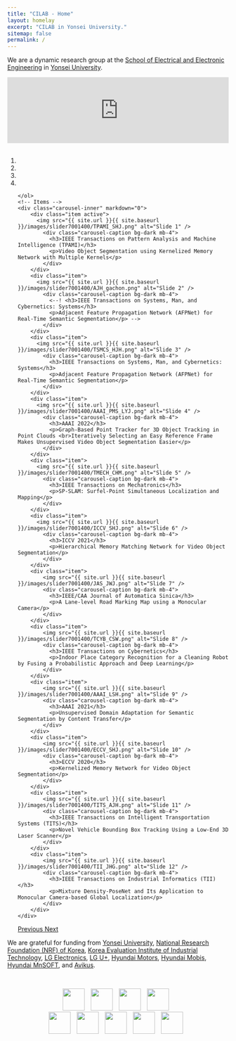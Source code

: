 ```yaml
---
title: "CILAB - Home"
layout: homelay
excerpt: "CILAB in Yonsei University."
sitemap: false
permalink: /
---
```



We are a dynamic research group at the [School of Electrical and Electronic Engineering](https://ee.yonsei.ac.kr/ee_en/index.do) in [Yonsei University](https://ee.yonsei.ac.kr/ee_en/index.do).

<!-- <div class="container-fluid d-none d-sm-block" style="text-align:center">
  <p><img src="{{ site.url }}{{ site.baseurl }}/images/recruite/2022-2_YU-KIST.png" style="max-width: 100%"></p>
</div>
<br/> -->

<!-- <div markdown="0" class="container-fluid d-none d-sm-block" style="text-align:center">
  <p><img src="{{ site.url }}{{ site.baseurl }}/images/recruite/22-1_HyundaiMobis_recruite_poster.jpg" style="max-width: 50%"></p>
</div>
<br/> -->

<div markdown="0" class="video-container"> 
    <iframe width="100%" src="https://www.youtube.com/embed/nBtD0NP0qrw" frameborder="0" allowfullscreen></iframe>
</div> 
<br/>

<div markdown="0" id="carousel" class="carousel slide" data-ride="carousel" data-interval="5000" data-pause="hover" >
    <!-- Menu -->
    <ol class="carousel-indicators my-4">
        <li data-target="#carousel" data-slide-to="0" class="active"></li>
        <li data-target="#carousel" data-slide-to="1"></li>
        <li data-target="#carousel" data-slide-to="2"></li>
        <li data-target="#carousel" data-slide-to="3"></li>


    </ol>
    <!-- Items -->
    <div class="carousel-inner" markdown="0">
        <div class="item active">
          <img src="{{ site.url }}{{ site.baseurl }}/images/slider7001400/TPAMI_SHJ.png" alt="Slide 1" />
            <div class="carousel-caption bg-dark mb-4">
              <h3>IEEE Transactions on Pattern Analysis and Machine Intelligence (TPAMI)</h3>
              <p>Video Object Segmentation using Kernelized Memory Network with Multiple Kernels</p>
            </div>
        </div>
        <div class="item">
          <img src="{{ site.url }}{{ site.baseurl }}/images/slider7001400/AJH_gachon.png" alt="Slide 2" />
            <div class="carousel-caption bg-dark mb-4">
              <--! <h3>IEEE Transactions on Systems, Man, and Cybernetics: Systems</h3>
              <p>Adjacent Feature Propagation Network (AFPNet) for Real-Time Semantic Segmentation</p> -->
            </div>
        </div>
        <div class="item">
          <img src="{{ site.url }}{{ site.baseurl }}/images/slider7001400/TSMCS_HJH.png" alt="Slide 3" />
            <div class="carousel-caption bg-dark mb-4">
              <h3>IEEE Transactions on Systems, Man, and Cybernetics: Systems</h3>
              <p>Adjacent Feature Propagation Network (AFPNet) for Real-Time Semantic Segmentation</p>
            </div>
        </div>
        <div class="item">
          <img src="{{ site.url }}{{ site.baseurl }}/images/slider7001400/AAAI_PMS_LYJ.png" alt="Slide 4" />
            <div class="carousel-caption bg-dark mb-4">
              <h3>AAAI 2022</h3>
              <p>Graph-Based Point Tracker for 3D Object Tracking in Point Clouds <br>Iteratively Selecting an Easy Reference Frame Makes Unsupervised Video Object Segmentation Easier</p>
            </div>
        </div>
        <div class="item">
          <img src="{{ site.url }}{{ site.baseurl }}/images/slider7001400/TMECH_CHM.png" alt="Slide 5" />
            <div class="carousel-caption bg-dark mb-4">
              <h3>IEEE Transactions on Mechatronics</h3>
              <p>SP-SLAM: Surfel-Point Simultaneous Localization and Mapping</p>
            </div>
        </div>
        <div class="item">
          <img src="{{ site.url }}{{ site.baseurl }}/images/slider7001400/ICCV_SHJ.png" alt="Slide 6" />
            <div class="carousel-caption bg-dark mb-4">
              <h3>ICCV 2021</h3>
              <p>Hierarchical Memory Matching Network for Video Object Segmentation</p>
            </div>
        </div>
        <div class="item">
            <img src="{{ site.url }}{{ site.baseurl }}/images/slider7001400/JAS_JWJ.png" alt="Slide 7" />
            <div class="carousel-caption bg-dark mb-4">
              <h3>IEEE/CAA Journal of Automatica Sinica</h3>
              <p>A Lane-level Road Marking Map using a Monocular Camera</p>
            </div>
        </div>
        <div class="item">
            <img src="{{ site.url }}{{ site.baseurl }}/images/slider7001400/TCYB_CSW.png" alt="Slide 8" />
            <div class="carousel-caption bg-dark mb-4">
              <h3>IEEE Transactions on Cybernetics</h3>
              <p>Indoor Place Category Recognition for a Cleaning Robot by Fusing a Probabilistic Approach and Deep Learning</p>
            </div>
        </div>
        <div class="item">
            <img src="{{ site.url }}{{ site.baseurl }}/images/slider7001400/AAAI_LSH.png" alt="Slide 9" />
            <div class="carousel-caption bg-dark mb-4">
              <h3>AAAI 2021</h3>
              <p>Unsupervised Domain Adaptation for Semantic Segmentation by Content Transfer</p>
            </div>
        </div>
        <div class="item">
            <img src="{{ site.url }}{{ site.baseurl }}/images/slider7001400/ECCV_SHJ.png" alt="Slide 10" />
            <div class="carousel-caption bg-dark mb-4">
              <h3>ECCV 2020</h3>
              <p>Kernelized Memory Network for Video Object Segmentation</p>
            </div>
        </div>
        <div class="item">
            <img src="{{ site.url }}{{ site.baseurl }}/images/slider7001400/TITS_AJH.png" alt="Slide 11" />
            <div class="carousel-caption bg-dark mb-4">
              <h3>IEEE Transactions on Intelligent Transportation Systems (TITS)</h3>
              <p>Novel Vehicle Bounding Box Tracking Using a Low-End 3D Laser Scanner</p>
            </div>
        </div>
        <div class="item">
            <img src="{{ site.url }}{{ site.baseurl }}/images/slider7001400/TII_JHG.png" alt="Slide 12" />
            <div class="carousel-caption bg-dark mb-4">
              <h3>IEEE Transactions on Industrial Informatics (TII)</h3>
              <p>Mixture Density-PoseNet and Its Application to Monocular Camera-based Global Localization</p>
            </div>
        </div>
    </div>
  <a class="left carousel-control" href="#carousel" role="button" data-slide="prev">
    <span class="glyphicon glyphicon-chevron-left" aria-hidden="true"></span>
    <span class="sr-only">Previous</span>
  </a>
  <a class="right carousel-control" href="#carousel" role="button" data-slide="next">
    <span class="glyphicon glyphicon-chevron-right" aria-hidden="true"></span>
    <span class="sr-only">Next</span>
  </a>
</div>

We are grateful for funding from [Yonsei University](https://ee.yonsei.ac.kr/ee_en/index.do), [National Research Foundation (NRF) of Korea](https://www.nrf.re.kr/eng/index), [Korea Evaluation Institute of Industrial Technology](https://www.keit.re.kr/eng/), [LG Electronics](https://www.lg.com/us), [LG U+](http://www.uplus.co.kr/com/main/pemain/PeMain.hpi), [Hyundai Motors](https://www.hyundai.com/kr/en/main), [Hyundai Mobis](https://en.mobis.co.kr/main/index.do), [Hyundai MnSOFT](http://www.hyundai-mnsoft.com/EN/index.mms), and [Avikus](https://avikus.ai/default/).
<br/>



<br/>
<div class="container-fluid d-none d-sm-block" style="text-align:center">

  <p><img src="{{ site.url }}{{ site.baseurl }}/images/logopic/logo_yonsei.png" style="height: 50px; margin-right: 10px">
  <img src="{{ site.url }}{{ site.baseurl }}/images/logopic/logo_nrf.jpeg" style="height: 50px; margin-right: 10px">
  <img src="{{ site.url }}{{ site.baseurl }}/images/logopic/logo_keit.jpg" style="height: 50px; margin-right: 10px">
  <img src="{{ site.url }}{{ site.baseurl }}/images/logopic/logo_lge.jpg" style="height: 50px; margin-right: 10px">
  <br>  
  <img src="{{ site.url }}{{ site.baseurl }}/images/logopic/logo_lg_uplus.png" style="height: 50px; margin-right: 10px">
  <img src="{{ site.url }}{{ site.baseurl }}/images/logopic/logo_hyundai_motors.jpg" style="height: 50px; margin-right: 10px">
  <img src="{{ site.url }}{{ site.baseurl }}/images/logopic/logo_hyundai_mobis.jpg" style="height: 50px; margin-right: 10px">
  <img src="{{ site.url }}{{ site.baseurl }}/images/logopic/logo_hyundai_mns.png" style="height: 50px; margin-right: 10px">
  <img src="{{ site.url }}{{ site.baseurl }}/images/logopic/logo_avikus.jpg" style="height: 50px; margin-right: 10px"></p>
</div>
<br/>
